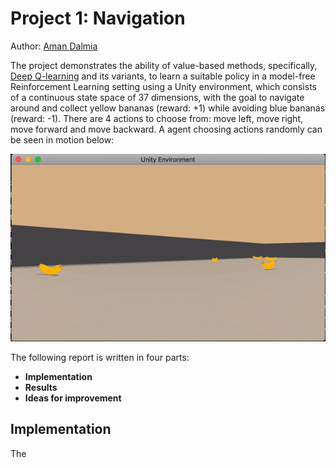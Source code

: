 # Project 1: Navigation

Author: [Aman Dalmia](http://github.com/dalmia) 

The project demonstrates the ability of value-based methods, specifically, [Deep Q-learning](https://storage.googleapis.com/deepmind-media/dqn/DQNNaturePaper.pdf) and its variants, to learn a suitable policy in a model-free Reinforcement Learning setting using a Unity environment, which consists of a continuous state space of 37 dimensions, with the goal to navigate around and collect yellow bananas (reward: +1) while avoiding blue bananas (reward: -1). There are 4 actions to choose from: move left, move right, move forward and move backward. A agent choosing actions randomly can be seen in motion below:

![random agent](results/random_agent.gif) 



The following report is written in four parts:

- **Implementation**
- **Results**
- **Ideas for improvement** 



## Implementation

The 